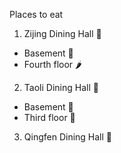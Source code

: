 Places to eat
1. Zijing Dining Hall 💮
  - Basement 🍕
  - Fourth floor 🌶️
2. Taoli Dining Hall 💮
  - Basement 🍚
  - Third floor 🦆
3. Qingfen Dining Hall 🍗
